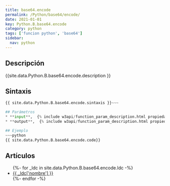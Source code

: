 ```yaml
---
title: base64.encode
permalink: /Python/base64/encode/
date: 2021-01-01
key: Python.B.base64.encode
category: python
tags: ['funcion python', 'base64']
sidebar: 
  nav: python
---
```


## Descripción
{{site.data.Python.B.base64.encode.description }}

## Sintaxis
~~~python
{{ site.data.Python.B.base64.encode.sintaxis }}~~~

## Parámetros
* **input**,  {% include w3api/function_param_description.html propiedad=site.data.Python.B.base64.encode valor="input" %}
* **output**,  {% include w3api/function_param_description.html propiedad=site.data.Python.B.base64.encode valor="output" %}

## Ejemplo
~~~python
{{ site.data.Python.B.base64.encode.code}}
~~~

## Artículos
<ul>
{%- for _ldc in site.data.Python.B.base64.encode.ldc -%}
   <li>
       <a href="{{_ldc['url'] }}">{{ _ldc['nombre'] }}</a>
   </li>
{%- endfor -%}
</ul>
